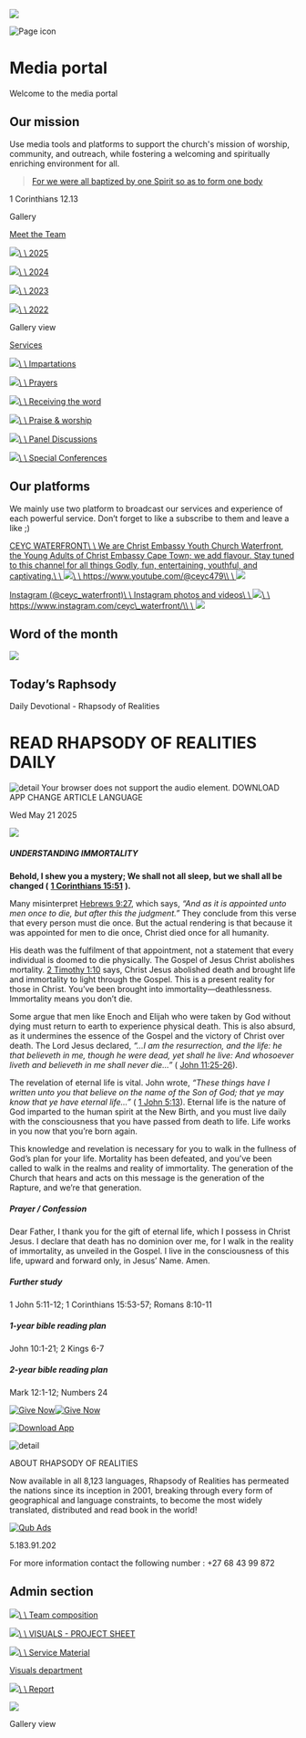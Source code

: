 ![](https://iced-fisherman-384.notion.site/images/page-cover/gradients_11.jpg)

![Page icon](<Base64-Image-Removed>)

# Media portal

Welcome to the media portal

## Our mission

Use media tools and platforms to support the church's mission of worship, community, and outreach, while fostering a welcoming and spiritually enriching environment for all.

> [For we were all baptized by one Spirit so as to form one body](https://www.bible.com/bible/compare/1CO.12.12-14)

1 Corinthians 12.13

Gallery

[Meet the Team](https://iced-fisherman-384.notion.site/0fa45f46fd1843c8aeee79a0f3c977d1?v=a05f6a8b243f42758142c32768067762&pvs=18)

[![](https://iced-fisherman-384.notion.site/image/attachment%3A8d4139e6-db1b-46db-aebc-7dbe87c5d7b6%3APHOTO-2025-05-14-23-08-05.jpg?table=block&id=1f32c7b3-8038-803d-841b-f584d3047a7c&width=520&userId=&cache=v2)\\
\\
2025](https://iced-fisherman-384.notion.site/2025-1f32c7b38038803aab53e95051d12234?pvs=25)

[![](https://iced-fisherman-384.notion.site/image/https%3A%2F%2Fprod-files-secure.s3.us-west-2.amazonaws.com%2Fba36681f-a8eb-4efd-8053-561ad3efe7f7%2Fe8e7a079-d27a-4c12-817b-e40ce948b902%2FIMAGE_2024-07-11_183558.jpg?table=block&id=71634880-d1e8-4209-9334-56b46cef2b46&width=520&userId=&cache=v2)\\
\\
2024](https://iced-fisherman-384.notion.site/2024-6fd69eb080ce4088b60453cc46ec61a0?pvs=25)

[![](https://iced-fisherman-384.notion.site/image/https%3A%2F%2Fprod-files-secure.s3.us-west-2.amazonaws.com%2Fba36681f-a8eb-4efd-8053-561ad3efe7f7%2F75b3dd46-fadb-4a42-9774-1d392e88ddf1%2FIMAGE_2024-07-11_183955.jpg?table=block&id=a1cd86d3-5254-47af-bddf-7ff17ef2b59f&width=520&userId=&cache=v2)\\
\\
2023](https://iced-fisherman-384.notion.site/2023-9cfe3addc8a34fc3b35e536fa5001b9e?pvs=25)

[![](https://iced-fisherman-384.notion.site/image/https%3A%2F%2Fprod-files-secure.s3.us-west-2.amazonaws.com%2Fba36681f-a8eb-4efd-8053-561ad3efe7f7%2Fe53e3384-a3e4-4caf-9074-40963217170c%2F20220616_123321.jpg?table=block&id=1224dffe-6216-4ab3-8af9-3f78e351d2de&width=520&userId=&cache=v2)\\
\\
2022](https://iced-fisherman-384.notion.site/2022-dde1437438f248279ae78d5dff99f7a5?pvs=25)

Gallery view

[Services](https://iced-fisherman-384.notion.site/60bf621f42bf4fffbd65ce086fb72078?v=78d64847d4ed47b39441f78307ebc4e9&pvs=18)

[![](https://iced-fisherman-384.notion.site/image/https%3A%2F%2Fprod-files-secure.s3.us-west-2.amazonaws.com%2Fba36681f-a8eb-4efd-8053-561ad3efe7f7%2F4785c1a7-4335-4d9e-bfd0-0c8ebcc65b2d%2FIMAGE_2024-07-11_214001.jpg?table=block&id=e78c1f5c-418c-4fd7-912b-61e62a776e14&width=520&userId=&cache=v2)\\
\\
Impartations](https://iced-fisherman-384.notion.site/Impartations-59322323dba0408caf574fd700884136?pvs=25)

[![](https://iced-fisherman-384.notion.site/image/https%3A%2F%2Fprod-files-secure.s3.us-west-2.amazonaws.com%2Fba36681f-a8eb-4efd-8053-561ad3efe7f7%2F3cb67f5f-22ad-4711-b785-1e59404a5f10%2FIMAGE_2024-07-11_213953.jpg?table=block&id=51862091-d7b0-4a5a-9d79-fe16b68e2b26&width=520&userId=&cache=v2)\\
\\
Prayers](https://iced-fisherman-384.notion.site/Prayers-2fda853265e44a5399316fb7b80ee610?pvs=25)

[![](https://iced-fisherman-384.notion.site/image/https%3A%2F%2Fprod-files-secure.s3.us-west-2.amazonaws.com%2Fba36681f-a8eb-4efd-8053-561ad3efe7f7%2F1fe57fce-c032-4372-8e53-6943bb2068c9%2FIMAGE_2024-07-11_214038.jpg?table=block&id=9035b876-62ac-4bf5-a297-162196cbd7e4&width=520&userId=&cache=v2)\\
\\
Receiving the word](https://iced-fisherman-384.notion.site/Receiving-the-word-7611bd191d2d466da4b3ba1d1061ce52?pvs=25)

[![](https://iced-fisherman-384.notion.site/image/https%3A%2F%2Fprod-files-secure.s3.us-west-2.amazonaws.com%2Fba36681f-a8eb-4efd-8053-561ad3efe7f7%2F9f86776e-f1bc-4d84-8cd8-3bfd8dc238f3%2FIMAGE_2024-07-11_214320.jpg?table=block&id=27d38a8c-1a49-471a-8aab-f3280438e51c&width=520&userId=&cache=v2)\\
\\
Praise & worship](https://iced-fisherman-384.notion.site/Praise-worship-550c024782684ed4a57e12717fcbc74f?pvs=25)

[![](https://iced-fisherman-384.notion.site/image/https%3A%2F%2Fprod-files-secure.s3.us-west-2.amazonaws.com%2Fba36681f-a8eb-4efd-8053-561ad3efe7f7%2F3295a88b-fa4f-4715-852c-0588cd46a702%2FIMAGE_2024-07-11_214906.jpg?table=block&id=d1bcb53f-1557-4824-92dd-1e2fbd498bc4&width=520&userId=&cache=v2)\\
\\
Panel Discussions](https://iced-fisherman-384.notion.site/Panel-Discussions-808c04e6211042569167a86c3987533a?pvs=25)

[![](https://iced-fisherman-384.notion.site/image/https%3A%2F%2Fprod-files-secure.s3.us-west-2.amazonaws.com%2Fba36681f-a8eb-4efd-8053-561ad3efe7f7%2F7d28185d-600d-4d9e-9cea-a7553a9f3c08%2FUntitled.png?table=block&id=276e2f75-8136-4a58-affe-43007c6a8e04&width=520&userId=&cache=v2)\\
\\
Special Conferences](https://iced-fisherman-384.notion.site/Special-Conferences-d103f91922204451b2abdc821df2c8f3?pvs=25)

## Our platforms

We mainly use two platform to broadcast our services and experience of each powerful service. Don’t forget to like a subscribe to them and leave a like ;)

[CEYC WATERFRONT\\
\\
We are Christ Embassy Youth Church Waterfront, the Young Adults of Christ Embassy Cape Town; we add flavour. Stay tuned to this channel for all things Godly, fun, entertaining, youthful, and captivating.\\
\\
![](https://iced-fisherman-384.notion.site/image/https%3A%2F%2Fwww.youtube.com%2Fs%2Fdesktop%2F0fca9933%2Fimg%2Ffavicon_144x144.png?table=block&id=044af4b3-a18d-4406-9b0c-d2ebf6c74e8f&spaceId=ba36681f-a8eb-4efd-8053-561ad3efe7f7&userId=&cache=v2)\\
\\
https://www.youtube.com/@ceyc479\\
\\
![](<Base64-Image-Removed>)](https://www.youtube.com/@ceyc479)

[Instagram (@ceyc\_waterfront)\\
\\
Instagram photos and videos\\
\\
![](https://iced-fisherman-384.notion.site/image/https%3A%2F%2Fstatic.cdninstagram.com%2Frsrc.php%2Fv3%2FyI%2Fr%2FVsNE-OHk_8a.png?table=block&id=ebdeeab9-59bd-4ff5-a4b0-b04522012e2e&spaceId=ba36681f-a8eb-4efd-8053-561ad3efe7f7&userId=&cache=v2)\\
\\
https://www.instagram.com/ceyc\_waterfront/\\
\\
![](<Base64-Image-Removed>)](https://www.instagram.com/ceyc_waterfront/)

## Word of the month

![](https://iced-fisherman-384.notion.site/image/attachment%3Aff0dfecd-f4e3-4a58-9114-90656f2ad388%3AMonth_of_blessings.jpeg?table=block&id=1f32c7b3-8038-8029-bd72-c13ff167ed4e&spaceId=ba36681f-a8eb-4efd-8053-561ad3efe7f7&width=1010&userId=&cache=v2)

## Today’s Raphsody

Daily Devotional - Rhapsody of Realities

# READ RHAPSODY OF REALITIES DAILY

![detail](https://rhapsodyofrealities.b-cdn.net/app/dailyarticle/day-21-understanding-immortality-may-2025.jpg)
Your browser does not support the audio element.
DOWNLOAD APP  CHANGE ARTICLE LANGUAGE

Wed May 21 2025

![](https://read.rhapsodyofrealities.org/views/img/loading.gif)

##### UNDERSTANDING IMMORTALITY

**Behold, I shew you a mystery; We shall not all sleep, but we shall all be changed (** [**1 Corinthians 15:51**](https://bibleapi.rhapsodyofrealities.org/1%20Corinthians%2015:51%20kjv) **).**

Many misinterpret [Hebrews 9:27](https://bibleapi.rhapsodyofrealities.org/Hebrews%209:27%20kjv), which says, _“And as it is appointed unto men once to die, but after this the judgment.”_ They conclude from this verse that every person must die once. But the actual rendering is that because it was appointed for men to die once, Christ died once for all humanity.

His death was the fulfilment of that appointment, not a statement that every individual is doomed to die physically. The Gospel of Jesus Christ abolishes mortality. [2 Timothy 1:10](https://bibleapi.rhapsodyofrealities.org/2%20Timothy%201:10%20kjv) says, Christ Jesus abolished death and brought life and immortality to light through the Gospel. This is a present reality for those in Christ. You’ve been brought into immortality—deathlessness. Immortality means you don’t die.

Some argue that men like Enoch and Elijah who were taken by God without dying must return to earth to experience physical death. This is also absurd, as it undermines the essence of the Gospel and the victory of Christ over death. The Lord Jesus declared, _“...I am the resurrection, and the life: he that believeth in me, though he were dead, yet shall he live: And whosoever liveth and believeth in me shall never die...”_ ( [John 11:25-26](https://bibleapi.rhapsodyofrealities.org/John%2011:25-26%20kjv)).

The revelation of eternal life is vital. John wrote, _“These things have I written unto you that believe on the name of the Son of God; that ye may know that ye have eternal life...”_ ( [1 John 5:13](https://bibleapi.rhapsodyofrealities.org/1%20John%205:13%20kjv)). Eternal life is the nature of God imparted to the human spirit at the New Birth, and you must live daily with the consciousness that you have passed from death to life. Life works in you now that you’re born again.

This knowledge and revelation is necessary for you to walk in the fullness of God’s plan for your life. Mortality has been defeated, and you’ve been called to walk in the realms and reality of immortality. The generation of the Church that hears and acts on this message is the generation of the Rapture, and we’re that generation.

##### Prayer / Confession

Dear Father, I thank you for the gift of eternal life, which I possess in Christ Jesus. I declare that death has no dominion over me, for I walk in the reality of immortality, as unveiled in the Gospel. I live in the consciousness of this life, upward and forward only, in Jesus’ Name. Amen.

##### Further study

1 John 5:11-12; 1 Corinthians 15:53-57; Romans 8:10-11

##### 1-year bible reading plan

John 10:1-21; 2 Kings 6-7

##### 2-year bible reading plan

Mark 12:1-12; Numbers 24

[![Give Now](https://rhapsodyofrealities.b-cdn.net/tap.reachoutworld.org/banners/give.jpg)](https://give.rhapsodyofrealities.org/read)[![Give Now](https://rhapsodyofrealities.b-cdn.net/tap.reachoutworld.org/banners/salvation.jpg)](https://rin.rhapsodyofrealities.org/salvation)

[![Download App](https://rhapsodyofrealities.b-cdn.net/tap.reachoutworld.org/app-download-sq.jpg)](https://app.rhapsodyofrealities.org/code/11111)

![detail](https://rhapsodyofrealities.b-cdn.net/rowlive.reachoutworld.org/download-ror.png)

ABOUT RHAPSODY OF REALITIES


Now available in all 8,123 languages, Rhapsody of Realities has permeated the nations since its inception in 2001, breaking through every form of geographical and language constraints, to become the most widely translated, distributed and read book in the world!

[![Qub Ads](https://rhapsodyofrealities.b-cdn.net/app.rhapsodyofrealities.org/qubads_landascape-min.jpg)](http://qubads.org/)

5.183.91.202

For more information contact the following number : +27 68 43 99 872

## Admin section

[![](<Base64-Image-Removed>)\\
\\
Team composition](https://iced-fisherman-384.notion.site/Team-composition-c81563bd3f3f463984a520f2dc9e8a26?pvs=25)

[![](<Base64-Image-Removed>)\\
\\
VISUALS - PROJECT SHEET](https://iced-fisherman-384.notion.site/1f32c7b38038800abf8ef210f5bd9838?v=1f32c7b3803880079b7f000c0a4eb0b9&pvs=25)

[![](<Base64-Image-Removed>)\\
\\
Service Material](https://iced-fisherman-384.notion.site/Service-Material-5a29ba456be048eab7a6174514c1acf8?pvs=25)

[Visuals department](https://iced-fisherman-384.notion.site/Visuals-department-1f82c7b38038801eb1d9fa401534c149?pvs=25)

[![](<Base64-Image-Removed>)\\
\\
Report](https://iced-fisherman-384.notion.site/Report-3e1e9b77cd9d4ada8cd09dcebd3c037d?pvs=25)

![](https://iced-fisherman-384.notion.site/image/https%3A%2F%2Fprod-files-secure.s3.us-west-2.amazonaws.com%2Fba36681f-a8eb-4efd-8053-561ad3efe7f7%2Fff4429e5-49d9-4a62-9f70-39cd8b7dcd4c%2FWhatsApp_Image_2022-07-07_at_10.53.07_AM-removebg-preview.png?table=block&id=a5e445c2-f451-416b-ab56-d17c40b478f8&spaceId=ba36681f-a8eb-4efd-8053-561ad3efe7f7&width=480&userId=&cache=v2)

Gallery view